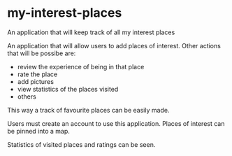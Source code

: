 # my-interest-places
An application that will keep track of all my interest places

An application that will allow users to add places of interest. 
Other actions that will be possibe are:
  - review the experience of being in that place
  - rate the place
  - add pictures
  - view statistics of the places visited
  - others

This way a track of favourite places can be easily made.

Users must create an account to use this application.
Places of interest can be pinned into a map.

Statistics of visited places and ratings can be seen.


